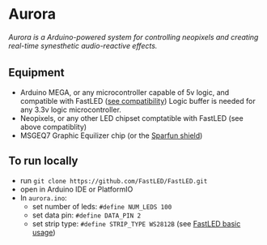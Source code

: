# Aurora

###### Aurora is a Arduino-powered system for controlling neopixels and creating real-time synesthetic audio-reactive effects.

## Equipment
- Arduino MEGA, or any microcontroller capable of 5v logic, and compatible with FastLED (<a href=''>see compatibility</a>) Logic buffer is needed for any 3.3v logic microcontroller.
- Neopixels, or any other LED chipset comptatible with FastLED (see above compatiblity)
- MSGEQ7 Graphic Equilizer chip (or the <a href='https://www.sparkfun.com/products/10468'>Sparfun shield</a>)

## To run locally
- run `git clone https://github.com/FastLED/FastLED.git`
- open in Arduino IDE or PlatformIO
- In `aurora.ino`:
  - set number of leds: `#define NUM_LEDS 100`
  - set data pin: `#define DATA_PIN 2`
  - set strip type: `#define STRIP_TYPE WS2812B` (see <a href='https://github.com/FastLED/FastLED/wiki/Basic-usage'>FastLED basic usage</a>)

